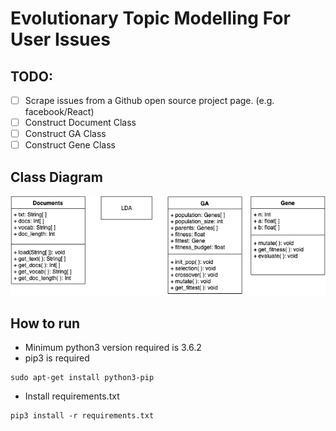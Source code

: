 # Evolutionary Topic Modelling For User Issues

## TODO:
- [ ] Scrape issues from a Github open source project page. (e.g. facebook/React)
- [ ] Construct Document Class
- [ ] Construct GA Class
- [ ] Construct Gene Class 

## Class Diagram
![Class Diagram](img/class-diagram.png)

## How to run
- Minimum python3 version required is 3.6.2
- pip3 is required
```
sudo apt-get install python3-pip
```
- Install requirements.txt
```
pip3 install -r requirements.txt
```

